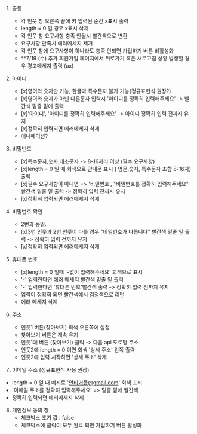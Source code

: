 1. 공통
    - 각 인풋 창 오른쪽 끝에 키 입력된 순간 x표시 출력
    - length = 0 일 경우 x표시 삭제
    - 각 인풋 창 요구사항 충족 안될시 빨간색으로 변환
    - 요구사항 만족시 에러메세지 제거
    - 각 인풋 창에 요구사항이 하나라도 충족 안되면 가입하기 버튼 비활성화
    - **7/19 (수) 추가 회원가입 페이지에서 뒤로가기 혹은 새로고침 상황 발생할 경우 경고메세지 출력 (ux)
2. 아이디
    - [x]영어와 숫자만 가능, 한글과 특수문자 불가 기능(정규표현식 권장?)
    - [x]영어와 숫자가 아닌 다른문자 입력시 '아이디를 정확히 입력해주세요' -> 빨간색 밑줄 밑에 출력
    - [x]'아이디', '아이디를 정확히 입력해주세요' -> 아이디 정확히 입력 전까지 유지
    - [x]정확히 입력되면 에러메세지 삭제
    - 애니메이션?
3. 비밀번호
    - [x]특수문자,숫자,대소문자 -> 8-16자리 이상 (필수 요구사항)
    - [x]length = 0 일 때 회색으로 안내문 표시 ( 영문,숫자, 특수문자 조합 8-16자) 출력
    - [x]필수 요구사항이 아니면 => '비밀번호', "비밀번호를 정확히 입력해주세요" 빨간색 밑줄 밑 출력 -> 정확히 입력 전까지 유지
    - [x]정확히 입력되면 에러메세지 삭제

4. 비밀번호 확인
    - 2번과 동일.
    - [x]3번 인풋과 2번 인풋이 다를 경우 "비밀번호가 다릅니다" 빨간색 밑줄 밑 출력 -> 정확히 입력 전까지 유지
    - [x]정확히 입력되면 에러메세지 삭제

5. 휴대폰 번호
    - [x]length = 0 일때 '-없이 입력해주세요' 회색으로 표시
    - '-' 입력한다면 에러 메세지 빨간색 밑줄 밑 출력
    - '-' 입력한다면 '휴대폰 번호'빨간색 출력 -> 정확히 입력 전까지 유지
    - 입력이 정확히 되면 빨간색에서 검정색으로 리턴
    - 에러 메세지 삭제
6. 주소
    - 인풋1 버튼(찾아보기) 회색 오른쪽에 설정
    - 찾아보기 버튼은 계속 유지
    - 인풋1에 버튼 (찾아보기) 클릭 -> 다음 api 도로명 주소
    - 인풋2에 length = 0 이면 회색 '상세 주소' 왼쪽 출력
    - 인풋2에 입력 시작하면 '상세 주소' 삭제

7. 이메일 주소 (정규표현식 사용 권장)
- length = 0 일 때 예시로 '안티거플@gmail.com' 회색 표시
- '이메일 주소를 정확히 입력해주세요' => 밑줄 밑에 빨간색
- 정확히 입력되면 에러메세지 삭제


8. 개인정보 동의 창
    - 체크박스 초기 값 : false
    - 체크박스에 클릭이 모두 완료 되면 가입하기 버튼 활성화